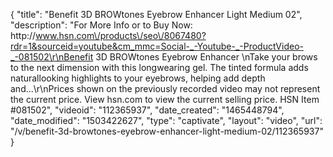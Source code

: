 {
    "title": "Benefit 3D BROWtones Eyebrow Enhancer  Light Medium 02",
    "description": "For More Info or to Buy Now: http:\/\/www.hsn.com\/products\/seo\/8067480?rdr=1&sourceid=youtube&cm_mmc=Social-_-Youtube-_-ProductVideo-_-081502\r\nBenefit 3D BROWtones Eyebrow Enhancer  \nTake your brows to the next dimension with this longwearing gel. The tinted formula adds naturallooking highlights to your eyebrows, helping add depth and...\r\nPrices shown on the previously recorded video may not represent the current price.  View hsn.com to view the current selling price. HSN Item #081502",
    "videoid": "112365937",
    "date_created": "1465448794",
    "date_modified": "1503422627",
    "type": "captivate",
    "layout": "video",
    "url": "\/v\/benefit-3d-browtones-eyebrow-enhancer-light-medium-02\/112365937"
}